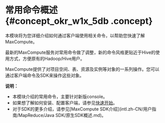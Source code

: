 # 常用命令概述 {#concept_okr_w1x_5db .concept}

本模块将为您详细介绍如何通过客户端使用相关命令，以帮助您快速了解MaxCompute。

最新的MaxCompute服务对常用命令做了调整，新的命令风格更贴近于Hive的使用方式，方便原有的Hadoop/Hive用户。

MaxCompute提供了对项目空间、表、资源及实例等对象的一系列操作。您可以通过客户端命令及SDK来操作这些对象。

**说明：** 

-   本模块介绍的常用命令，主要针对新版console。
-   如果想了解如何安装、配置客户端，请参见[快速开始](../../../../intl.zh-CN/准备工作/安装并配置客户端.md)。
-   对于SDK的更多介绍，请参见[MaxCompute SDK介绍](intl.zh-CN/用户指南/MapReduce/Java SDK/原生SDK概述.md)。

